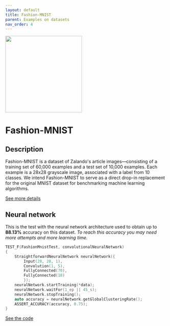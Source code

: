 ```yaml
---
layout: default
title: Fashion-MNIST
parent: Examples on datasets
nav_order: 4
---
```


<p >
    <img src="{{site.baseurl}}/assets/images/examples/fashion_mnist.jpg" att="Fashion-MNIST" width="240px" class="center"/>
</p>

# Fashion-MNIST

## Description

Fashion-MNIST is a dataset of Zalando's article images—consisting of a training set of 60,000 examples and a test set of 10,000 examples. Each example is a 28x28 grayscale image, associated with a label from 10 classes. We intend Fashion-MNIST to serve as a direct drop-in replacement for the original MNIST dataset for benchmarking machine learning algorithms.

[See more details](https://github.com/zalandoresearch/fashion-mnist)

## Neural network 

This is the test with the neural network architecture used to obtain up to **88.13%** accuracy on this dataset.
_To reach this accuracy you may need more attempts and more learning time._


```cpp
TEST_F(FashionMnistTest, convolutionalNeuralNetwork)
{
    StraightforwardNeuralNetwork neuralNetwork({
        Input(28, 28, 1),
        Convolution(1, 5),
        FullyConnected(70),
        FullyConnected(10)
        });
    neuralNetwork.startTraining(*data);
    neuralNetwork.waitFor(1_ep || 45_s);
    neuralNetwork.stopTraining();
    auto accuracy = neuralNetwork.getGlobalClusteringRate();
    ASSERT_ACCURACY(accuracy, 0.75);
}
```

[See the code](https://github.com/MatthieuHernandez/StraightforwardNeuralNetwork/blob/master/tests/dataset_tests/Fashion-MNIST/FashionMnistTest.cpp)